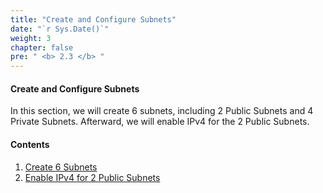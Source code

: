 ```yaml
---
title: "Create and Configure Subnets"
date: "`r Sys.Date()`"
weight: 3
chapter: false
pre: " <b> 2.3 </b> "
---
```


#### Create and Configure Subnets

In this section, we will create 6 subnets, including 2 Public Subnets and 4 Private Subnets. Afterward, we will enable IPv4 for the 2 Public Subnets.

#### Contents

1. [Create 6 Subnets](2.3.1-CreateSubnet/)
2. [Enable IPv4 for 2 Public Subnets](2.3.2-EnableIPv4PubSubnet/)
